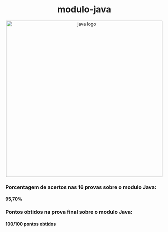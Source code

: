 #  <h1 align="center">modulo-java</h1>

<p align="center">
     <img alt="java logo" src="https://user-images.githubusercontent.com/112354693/214668821-534b1afb-c993-4424-9d5f-a539b6d56f51.PNG" width="500">
</p>
<h3>Porcentagem de acertos nas 16 provas sobre o modulo Java:</h3> 
<h4>95,70%</h4>
<h3>Pontos obtidos na prova final sobre o modulo Java:</h3>
<h4>100/100 pontos obtidos</h4>



